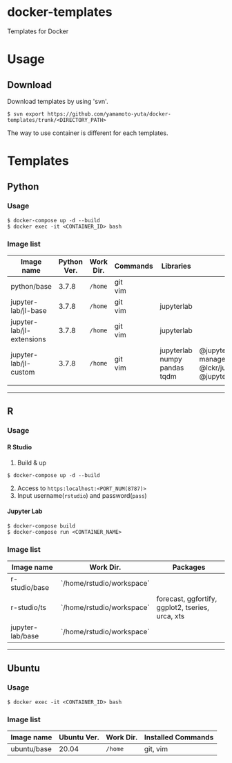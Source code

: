 # docker-templates

Templates for Docker

# Usage

## Download

Download templates by using 'svn'.
```
$ svn export https://github.com/yamamoto-yuta/docker-templates/trunk/<DIRECTORY_PATH>
```

The way to use container is different for each templates.

# Templates

## Python

### Usage

```
$ docker-compose up -d --build
$ docker exec -it <CONTAINER_ID> bash
```

### Image list

| Image name                  | Python Ver\. | Work Dir\. | Commands     | Libraries                                   | Extensions                                                                                          |
|-----------------------------|--------------|------------|--------------|---------------------------------------------|-----------------------------------------------------------------------------------------------------|
| python/base                 | 3\.7\.8      | `/home`   | git <br> vim |                                             |                                                                                                     |
| jupyter\-lab/jl\-base       | 3\.7\.8      | `/home`   | git <br> vim | jupyterlab                                  |                                                                                                     |
| jupyter\-lab/jl\-extensions | 3\.7\.8      | `/home`   | git <br> vim | jupyterlab                                  |                                                                                                     |
| jupyter\-lab/jl\-custom     | 3\.7\.8      | `/home`   | git <br> vim | jupyterlab <br> numpy <br> pandas <br> tqdm | @jupyter\-widgets/jupyterlab\-manager <br> @lckr/jupyterlab\_variableinspector <br> @jupyterlab/toc |
|                             |              |            |              |                                             |                                                                                                     |

---

## R

### Usage

#### R Studio

1. Build & up
```
$ docker-compose up -d --build
```

2. Access to `https:localhost:<PORT_NUM(8787)>`
3. Input username(`rstudio`) and password(`pass`)

#### Jupyter Lab

```
$ docker-compose build
$ docker-compose run <CONTAINER_NAME>
```

### Image list

| Image name        | Work Dir\.                 | Packages                                         |
|-------------------|----------------------------|--------------------------------------------------|
| r\-studio/base    | \`/home/rstudio/workspace` |                                                  |
| r\-studio/ts      | \`/home/rstudio/workspace` | forecast, ggfortify, ggplot2, tseries, urca, xts |
| jupyter\-lab/base | \`/home/rstudio/workspace` |                                                  |

---

## Ubuntu

### Usage

```
$ docker exec -it <CONTAINER_ID> bash
```

### Image list

| Image name | Ubuntu Ver. | Work Dir. | Installed Commands |
| -- | -- | -- | -- |
| ubuntu/base | 20.04 | `/home` | git, vim
